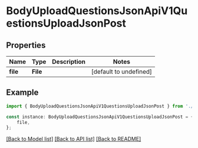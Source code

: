 # BodyUploadQuestionsJsonApiV1QuestionsUploadJsonPost


## Properties

Name | Type | Description | Notes
------------ | ------------- | ------------- | -------------
**file** | **File** |  | [default to undefined]

## Example

```typescript
import { BodyUploadQuestionsJsonApiV1QuestionsUploadJsonPost } from './api';

const instance: BodyUploadQuestionsJsonApiV1QuestionsUploadJsonPost = {
    file,
};
```

[[Back to Model list]](../README.md#documentation-for-models) [[Back to API list]](../README.md#documentation-for-api-endpoints) [[Back to README]](../README.md)
